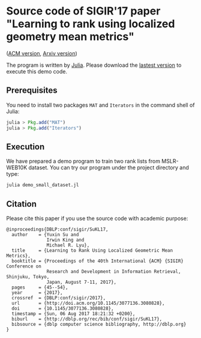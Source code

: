 # Source code of SIGIR'17 paper "Learning to rank using localized geometry mean metrics"
 ([ACM version](https://dl.acm.org/citation.cfm?id=3080828), [Arxiv version](https://arxiv.org/abs/1705.07563))


The program is written by [Julia](http://julialang.org/). Please download the [lastest version](http://julialang.org/downloads/) to execute this demo code.

## Prerequisites

You need to install two packages `MAT` and `Iterators` in the command shell of Julia:
```julia
julia > Pkg.add("MAT")
julia > Pkg.add("Iterators")
```

## Execution

We have prepared a demo program to train two rank lists from MSLR-WEB10K dataset. You can try our program under the project directory and type:

```julia
julia demo_small_dataset.jl
```

## Citation
Please cite this paper if you use the source code with academic purpose:
```
@inproceedings{DBLP:conf/sigir/SuKL17,
  author    = {Yuxin Su and
               Irwin King and
               Michael R. Lyu},
  title     = {Learning to Rank Using Localized Geometric Mean Metrics},
  booktitle = {Proceedings of the 40th International {ACM} {SIGIR} Conference on
               Research and Development in Information Retrieval, Shinjuku, Tokyo,
               Japan, August 7-11, 2017},
  pages     = {45--54},
  year      = {2017},
  crossref  = {DBLP:conf/sigir/2017},
  url       = {http://doi.acm.org/10.1145/3077136.3080828},
  doi       = {10.1145/3077136.3080828},
  timestamp = {Sun, 06 Aug 2017 18:21:32 +0200},
  biburl    = {http://dblp.org/rec/bib/conf/sigir/SuKL17},
  bibsource = {dblp computer science bibliography, http://dblp.org}
}
```
